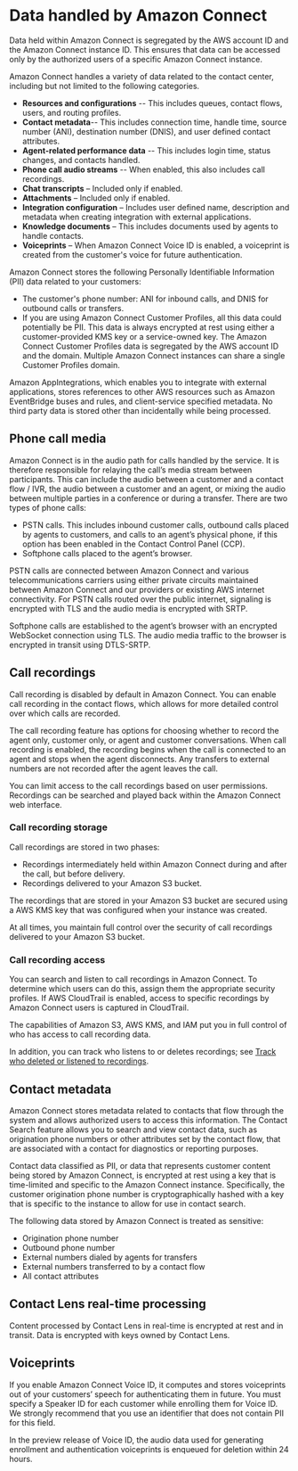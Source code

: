 # Data handled by Amazon Connect<a name="data-handled-by-connect"></a>

Data held within Amazon Connect is segregated by the AWS account ID and the Amazon Connect instance ID\. This ensures that data can be accessed only by the authorized users of a specific Amazon Connect instance\.

Amazon Connect handles a variety of data related to the contact center, including but not limited to the following categories\. 
+ **Resources and configurations** \-\- This includes queues, contact flows, users, and routing profiles\.
+ **Contact metadata**\-\- This includes connection time, handle time, source number \(ANI\), destination number \(DNIS\), and user defined contact attributes\.
+ **Agent\-related performance data** \-\- This includes login time, status changes, and contacts handled\.
+ **Phone call audio streams** \-\- When enabled, this also includes call recordings\.
+ **Chat transcripts** – Included only if enabled\.
+ **Attachments** – Included only if enabled\.
+ **Integration configuration** – Includes user defined name, description and metadata when creating integration with external applications\.
+ **Knowledge documents** – This includes documents used by agents to handle contacts\.
+ **Voiceprints** – When Amazon Connect Voice ID is enabled, a voiceprint is created from the customer's voice for future authentication\.

Amazon Connect stores the following Personally Identifiable Information \(PII\) data related to your customers:
+ The customer's phone number: ANI for inbound calls, and DNIS for outbound calls or transfers\.
+ If you are using Amazon Connect Customer Profiles, all this data could potentially be PII\. This data is always encrypted at rest using either a customer\-provided KMS key or a service\-owned key\. The Amazon Connect Customer Profiles data is segregated by the AWS account ID and the domain\. Multiple Amazon Connect instances can share a single Customer Profiles domain\.

Amazon AppIntegrations, which enables you to integrate with external applications, stores references to other AWS resources such as Amazon EventBridge buses and rules, and client\-service specified metadata\. No third party data is stored other than incidentally while being processed\.

## Phone call media<a name="phone-call-media-handling"></a>

Amazon Connect is in the audio path for calls handled by the service\. It is therefore responsible for relaying the call’s media stream between participants\. This can include the audio between a customer and a contact flow / IVR, the audio between a customer and an agent, or mixing the audio between multiple parties in a conference or during a transfer\. There are two types of phone calls:
+ PSTN calls\. This includes inbound customer calls, outbound calls placed by agents to customers, and calls to an agent’s physical phone, if this option has been enabled in the Contact Control Panel \(CCP\)\.
+ Softphone calls placed to the agent’s browser\.

PSTN calls are connected between Amazon Connect and various telecommunications carriers using either private circuits maintained between Amazon Connect and our providers or existing AWS internet connectivity\. For PSTN calls routed over the public internet, signaling is encrypted with TLS and the audio media is encrypted with SRTP\.

Softphone calls are established to the agent’s browser with an encrypted WebSocket connection using TLS\. The audio media traffic to the browser is encrypted in transit using DTLS\-SRTP\.

## Call recordings<a name="call-recording-handling"></a>

Call recording is disabled by default in Amazon Connect\. You can enable call recording in the contact flows, which allows for more detailed control over which calls are recorded\. 

The call recording feature has options for choosing whether to record the agent only, customer only, or agent and customer conversations\. When call recording is enabled, the recording begins when the call is connected to an agent and stops when the agent disconnects\. Any transfers to external numbers are not recorded after the agent leaves the call\.

You can limit access to the call recordings based on user permissions\. Recordings can be searched and played back within the Amazon Connect web interface\.

### Call recording storage<a name="call-recording-storage"></a>

Call recordings are stored in two phases:
+ Recordings intermediately held within Amazon Connect during and after the call, but before delivery\.
+ Recordings delivered to your Amazon S3 bucket\.

The recordings that are stored in your Amazon S3 bucket are secured using a AWS KMS key that was configured when your instance was created\. 

At all times, you maintain full control over the security of call recordings delivered to your Amazon S3 bucket\.

### Call recording access<a name="call-recording-access"></a>

You can search and listen to call recordings in Amazon Connect\. To determine which users can do this, assign them the appropriate security profiles\. If AWS CloudTrail is enabled, access to specific recordings by Amazon Connect users is captured in CloudTrail\. 

The capabilities of Amazon S3, AWS KMS, and IAM put you in full control of who has access to call recording data\.

In addition, you can track who listens to or deletes recordings; see [Track who deleted or listened to recordings](track-who-deleted-recordings.md)\. 

## Contact metadata<a name="contact-metadata"></a>

Amazon Connect stores metadata related to contacts that flow through the system and allows authorized users to access this information\. The Contact Search feature allows you to search and view contact data, such as origination phone numbers or other attributes set by the contact flow, that are associated with a contact for diagnostics or reporting purposes\. 

Contact data classified as PII, or data that represents customer content being stored by Amazon Connect, is encrypted at rest using a key that is time\-limited and specific to the Amazon Connect instance\. Specifically, the customer origination phone number is cryptographically hashed with a key that is specific to the instance to allow for use in contact search\.

The following data stored by Amazon Connect is treated as sensitive:
+ Origination phone number
+ Outbound phone number
+ External numbers dialed by agents for transfers
+ External numbers transferred to by a contact flow
+ All contact attributes

## Contact Lens real\-time processing<a name="real-time-processing-data"></a>

Content processed by Contact Lens in real\-time is encrypted at rest and in transit\. Data is encrypted with keys owned by Contact Lens\.

## Voiceprints<a name="voiceprints-data-protection"></a>

If you enable Amazon Connect Voice ID, it computes and stores voiceprints out of your customers’ speech for authenticating them in future\. You must specify a Speaker ID for each customer while enrolling them for Voice ID\. We strongly recommend that you use an identifier that does not contain PII for this field\.

In the preview release of Voice ID, the audio data used for generating enrollment and authentication voiceprints is enqueued for deletion within 24 hours\.